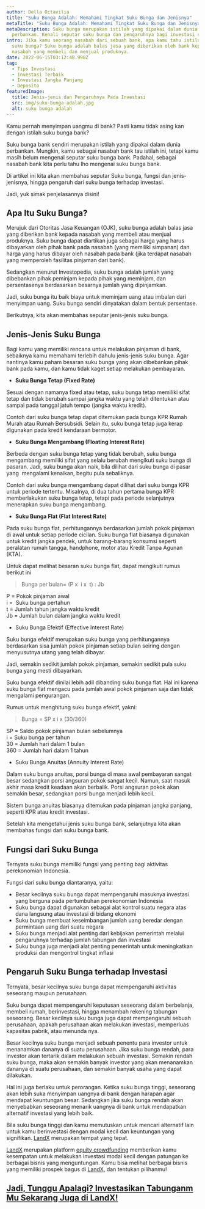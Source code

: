 ```yaml
---
author: Della Octavilia
title: "Suku Bunga Adalah: Memahami Tingkat Suku Bunga dan Jenisnya"
metaTitle: "Suku Bunga Adalah: Memahami Tingkat Suku Bunga dan Jenisnya"
metaDescription: Suku bunga merupakan istilah yang dipakai dalam dunia
  perbankan. Kenali seputar suku bunga dan pengaruhnya bagi investasi saat ini.
intro: Jika kamu seorang nasabah dari sebuah bank, apa kamu tahu istilah dari
  suku bunga? Suku bunga adalah balas jasa yang diberikan oleh bank kepada
  nasabah yang membeli dan menjual produknya.
date: 2022-06-15T03:12:48.998Z
tag:
  - Tips Investasi
  - Investasi Terbaik
  - Investasi Jangka Panjang
  - Deposito
featuredImage:
  title: Jenis-jenis dan Pengaruhnya Pada Investasi
  src: img/suku-bunga-adalah.jpg
  alt: suku bunga adalah
---
```

Kamu pernah menyimpan uangmu di bank? Pasti kamu tidak asing kan dengan istilah suku bunga bank?

Suku bunga bank sendiri merupakan istilah yang dipakai dalam dunia perbankan. Mungkin, kamu sebagai nasabah bank tau istilah ini, tetapi kamu masih belum mengenal seputar suku bunga bank. Padahal, sebagai nasabah bank kita perlu tahu lho mengenai suku bunga bank.

Di artikel ini kita akan membahas seputar Suku bunga, fungsi dan jenis-jenisnya, hingga pengaruh dari suku bunga terhadap investasi.

Jadi, yuk simak penjelasannya disini!

## Apa Itu Suku Bunga?

Merujuk dari Otoritas Jasa Keuangan (OJK), suku bunga adalah balas jasa yang diberikan bank kepada nasabah yang membeli atau menjual produknya. Suku bunga dapat diartikan juga sebagai harga yang harus dibayarkan oleh pihak bank pada nasabah (yang memiliki simpanan) dan harga yang harus dibayar oleh nasabah pada bank (jika terdapat nasabah yang memperoleh fasilitas pinjaman dari bank).

Sedangkan menurut Investopedia, suku bunga adalah jumlah yang dibebankan pihak peminjam kepada pihak yang meminjam, dan persentasenya berdasarkan besarnya jumlah yang dipinjamkan.

Jadi, suku bunga itu baik biaya untuk meminjam uang atau imbalan dari menyimpan uang. Suku bunga sendiri dinyatakan dalam bentuk persentase.

Berikutnya, kita akan membahas seputar jenis-jenis suku bunga.

## Jenis-Jenis Suku Bunga 

Bagi kamu yang memiliki rencana untuk melakukan pinjaman di bank, sebaiknya kamu memahami terlebih dahulu jenis-jenis suku bunga. Agar nantinya kamu paham besaran suku bunga yang akan dibebankan pihak bank pada kamu, dan kamu tidak kaget setiap melakukan pembayaran. 

* **Suku Bunga Tetap (Fixed Rate)**

Sesuai dengan namanya fixed atau tetap, suku bunga tetap memiliki sifat tetap dan tidak berubah sampai jangka waktu yang telah ditentukan atau sampai pada tanggal jatuh tempo (jangka waktu kredit).

Contoh dari suku bunga tetap dapat ditemukan pada bunga KPR Rumah Murah atau Rumah Bersubsidi. Selain itu, suku bunga tetap juga kerap digunakan pada kredit kendaraan bermotor.

* **Suku Bunga Mengambang (Floating Interest Rate)**

Berbeda dengan suku bunga tetap yang tidak berubah, suku bunga mengambang memiliki sifat yang selalu berubah mengikuti suku bunga di pasaran. Jadi, suku bunga akan naik, bila dilihat dari suku bunga di pasar yang  mengalami kenaikan, begitu pula sebaliknya.

Contoh dari suku bunga mengambang dapat dilihat dari suku bunga KPR untuk periode tertentu. Misalnya, di dua tahun pertama bunga KPR memberlakukan suku bunga tetap, tetapi pada periode selanjutnya menerapkan suku bunga mengambang.

* **Suku Bunga Flat (Flat Interest Rate)**

Pada suku bunga flat, perhitungannya berdasarkan jumlah pokok pinjaman di awal untuk setiap periode cicilan. Suku bunga flat biasanya digunakan untuk kredit jangka pendek, untuk barang–barang konsumsi seperti peralatan rumah tangga, handphone, motor atau Kredit Tanpa Agunan (KTA). 

Untuk dapat melihat besaran suku bunga flat, dapat mengikuti rumus berikut ini

> Bunga per bulan= (P x  i x  t) : Jb

P = Pokok pinjaman awal\
i =  Suku bunga pertahun\
t = Jumlah tahun jangka waktu kredit\
Jb = Jumlah bulan dalam jangka waktu kredit

* Suku Bunga Efektif (Effective Interest Rate)

Suku bunga efektif merupakan suku bunga yang perhitungannya berdasarkan sisa jumlah pokok pinjaman setiap bulan seiring dengan menyusutnya utang yang telah dibayar.

Jadi, semakin sedikit jumlah pokok pinjaman, semakin sedikit pula suku bunga yang mesti dibayarkan.

Suku bunga efektif dinilai lebih adil dibanding suku bunga flat. Hal ini karena suku bunga flat mengacu pada jumlah awal pokok pinjaman saja dan tidak mengalami pengurangan.

Rumus untuk menghitung suku bunga efektif, yakni:

> Bunga = SP x i x (30/360)

SP = Saldo pokok pinjaman bulan sebelumnya\
i = Suku bunga per tahun \
30 = Jumlah hari dalam 1 bulan\
360 = Jumlah hari dalam 1 tahun

* Suku Bunga Anuitas (Annuity Interest Rate)

Dalam suku bunga anuitas, porsi bunga di masa awal pembayaran sangat besar sedangkan porsi angsuran pokok sangat kecil. Namun, saat masuk akhir masa kredit keadaan akan berbalik. Porsi angsuran pokok akan semakin besar, sedangkan porsi bunga menjadi lebih kecil.

Sistem bunga anuitas biasanya ditemukan pada pinjaman jangka panjang, seperti KPR atau kredit investasi.

Setelah kita mengetahui jenis suku bunga bank, selanjutnya kita akan membahas fungsi dari suku bunga bank.

## Fungsi dari Suku Bunga

Ternyata suku bunga memiliki fungsi yang penting bagi aktivitas perekonomian Indonesia.

Fungsi dari suku bunga diantaranya, yaitu:

* Besar kecilnya suku bunga dapat mempengaruhi masuknya investasi yang berguna pada pertumbuhan perekonomian Indonesia
* Suku bunga dapat digunakan sebagai alat kontrol suatu negara atas dana langsung atau investasi di bidang ekonomi
* Suku bunga membuat keseimbangan jumlah uang beredar dengan permintaan uang dari suatu negara
* Suku bunga menjadi alat penting dari kebijakan pemerintah melalui pengaruhnya terhadap jumlah tabungan dan investasi
* Suku bunga juga menjadi alat penting pemerintah untuk meningkatkan produksi dan mengontrol tingkat inflasi

## Pengaruh Suku Bunga terhadap Investasi

Ternyata, besar kecilnya suku bunga dapat mempengaruhi aktivitas seseorang maupun perusahaan.

Suku bunga dapat mempengaruhi keputusan seseorang dalam berbelanja, membeli rumah, berinvestasi, hingga menambah rekening tabungan seseorang. Besar kecilnya suku bunga juga dapat mempengaruhi sebuah perusahaan, apakah perusahaan akan melakukan investasi, memperluas kapasitas pabrik, atau menunda nya.

Besar kecilnya suku bunga menjadi sebuah penentu para investor untuk menanamkan dananya di suatu perusahaan. Jika suku bunga rendah, para investor akan tertarik dalam melakukan sebuah investasi. Semakin rendah suku bunga, maka akan semakin banyak investor yang akan menanamkan dananya di suatu perusahaan, dan semakin banyak usaha yang dapat dilakukan.

Hal ini juga berlaku untuk perorangan. Ketika suku bunga tinggi, seseorang akan lebih suka menyimpan uangnya di bank dengan harapan agar mendapat keuntungan besar. Sedangkan jika suku bunga rendah akan menyebabkan seseorang menarik uangnya di bank untuk mendapatkan alternatif investasi yang lebih baik.

Bila suku bunga tinggi dan kamu memutuskan untuk mencari alternatif lain untuk kamu berinvestasi dengan modal kecil dan keuntungan yang signifikan. [LandX](https://landx.id/project/?utm_source=Blog&utm_medium=organic+keyword&utm_campaign=blog&utm_id=Blog) merupakan tempat yang tepat.

[LandX](https://landx.id/project/?utm_source=Blog&utm_medium=organic+keyword&utm_campaign=blog&utm_id=Blog) merupakan platform [equity crowdfunding](https://landx.id/project/?utm_source=Blog&utm_medium=organic+keyword&utm_campaign=blog&utm_id=Blog) memberikan kamu kesempatan untuk melakukan investasi modal kecil dengan patungan ke berbagai bisnis yang menguntungan. Kamu bisa melihat berbagai bisnis yang memiliki prospek bagus di [LandX](https://landx.id/project/?utm_source=Blog&utm_medium=organic+keyword&utm_campaign=blog&utm_id=Blog), dan tentukan pilihanmu!

## [Jadi, Tunggu Apalagi? Investasikan Tabunganm Mu Sekarang Juga di LandX!](https://landx.id/project/?utm_source=Blog&utm_medium=organic+keyword&utm_campaign=blog&utm_id=Blog)